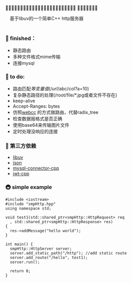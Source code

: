 🥜🥐🥖🥞🥓🥙🥚🥘🥗🥫🥣🥪🥩🥨🥦🥥🦗🥛🥟🥠🥡🥤🥢🥧 🥦🥩🥐🍕🎯🥫🥧

&emsp;基于libuv的一个简单C++ http服务器 \
&emsp;

### 🍕 finished：
+ 静态路由
+ 多种文件格式mime传输
+ 连接mysql

###  🎯 to do:
+ 路由匹配$等变量值(/url/$abc/col?a=10)
+ 复杂静态路径的处理(/root/file/*.jpg或者文件不存在)
+ keep-alive
+ Accept-Ranges: bytes
+ 仿照[webcc](https://github.com/sprinfall/webcc/blob/master/webcc/router.h) 的方式做路由，代替radix_tree
+ 检查数据报格式是否正确
+ 使用base64来传输图片文件
+ 定时处理没响应的连接
&ensp;

### 🗼 第三方依赖
+ [libuv](https://github.com/libuv/libuv)
+ [json](https://github.com/nlohmann/json)
+ [mysql-connector-cpp](https://github.com/mysql/mysql-connector-cpp)
+ [jwt-cpp](https://github.com/pokowaka/jwt-cpp)

### 🚇 simple example

```
#include <iostream>
#include "smpHttp.hpp"
using namespace std;

void test1(std::shared_ptr<smpHttp::HttpRequest> req
  , std::shared_ptr<smpHttp::HttpResponse> res) 
{
  res->addMessage("hello world");
}

int main() {
  smpHttp::HttpServer server;
  server.add_static_path("/http"); //add static route
  server.add_route("/hello", test1);
  server.run();
  
  return 0;
}
```

